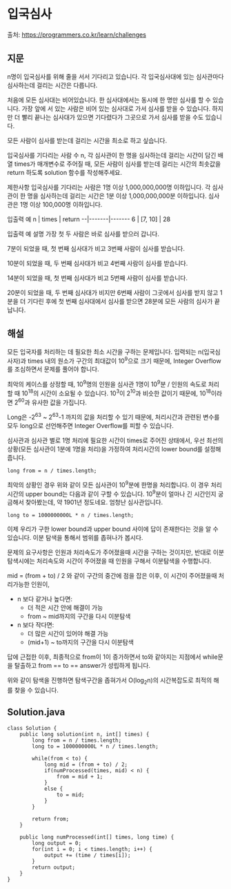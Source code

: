 # 입국심사

출처: https://programmers.co.kr/learn/challenges

## 지문

n명이 입국심사를 위해 줄을 서서 기다리고 있습니다. 각 입국심사대에 있는 심사관마다 심사하는데 걸리는 시간은 다릅니다.

처음에 모든 심사대는 비어있습니다. 한 심사대에서는 동시에 한 명만 심사를 할 수 있습니다. 가장 앞에 서 있는 사람은 비어 있는 심사대로 가서 심사를 받을 수 있습니다. 하지만 더 빨리 끝나는 심사대가 있으면 기다렸다가 그곳으로 가서 심사를 받을 수도 있습니다.

모든 사람이 심사를 받는데 걸리는 시간을 최소로 하고 싶습니다.

입국심사를 기다리는 사람 수 n, 각 심사관이 한 명을 심사하는데 걸리는 시간이 담긴 배열 times가 매개변수로 주어질 때, 모든 사람이 심사를 받는데 걸리는 시간의 최솟값을 return 하도록 solution 함수를 작성해주세요.

제한사항
입국심사를 기다리는 사람은 1명 이상 1,000,000,000명 이하입니다.
각 심사관이 한 명을 심사하는데 걸리는 시간은 1분 이상 1,000,000,000분 이하입니다.
심사관은 1명 이상 100,000명 이하입니다.

입출력 예
n	| times	| return
--|-------|-------
6	| [7, 10]	| 28

입출력 예 설명
가장 첫 두 사람은 바로 심사를 받으러 갑니다.

7분이 되었을 때, 첫 번째 심사대가 비고 3번째 사람이 심사를 받습니다.

10분이 되었을 때, 두 번째 심사대가 비고 4번째 사람이 심사를 받습니다.

14분이 되었을 때, 첫 번째 심사대가 비고 5번째 사람이 심사를 받습니다.

20분이 되었을 때, 두 번째 심사대가 비지만 6번째 사람이 그곳에서 심사를 받지 않고 1분을 더 기다린 후에 첫 번째 심사대에서 심사를 받으면 28분에 모든 사람의 심사가 끝납니다.

## 해설

모든 입국자를 처리하는 데 필요한 최소 시간을 구하는 문제입니다. 입력되는 n(입국심사자)과 times 내의 원소가 구간의 최대값이 10<sup>9</sup>으로 크기 때문에, Integer Overflow를 조심하면서 문제를 풀어야 합니다.

최악의 케이스를 상정할 때, 10<sup>9</sup>명의 인원을 심사관 1명이 10<sup>9</sup>분 / 인원의 속도로 처리할 때 10<sup>18</sup>의 시간이 소요될 수 있습니다. 10<sup>3</sup>이 2<sup>10</sup>과 비슷한 값이기 때문에, 10<sup>18</sup>이라면 2<sup>60</sup>과 유사한 값을 가집니다.

Long은 -2<sup>63</sup> ~ 2<sup>63</sup>-1 까지의 값을 처리할 수 있기 때문에, 처리시간과 관련된 변수를 모두 long으로 선언해주면 Integer Overflow를 피할 수 있습니다.

심사관과 심사관 별로 1명 처리에 필요한 시간이 times로 주어진 상태에서, 우선 최선의 상황(모든 심사관이 1분에 1명을 처리)을 가정하여 처리시간의 lower bound를 설정해줍니다.

~~~
long from = n / times.length;
~~~

최악의 상황인 경우 위와 같이 모든 심사관이 10<sup>9</sup>분에 한명을 처리합니다. 이 경우 처리시간의 upper bound는 다음과 같이 구할 수 있습니다. 10<sup>9</sup>분이 얼마나 긴 시간인지 궁금해서 찾아봤는데, 약 1901년 정도네요. 엄청난 심사관입니다.

~~~
long to = 1000000000L * n / times.length;
~~~

이제 우리가 구한 lower bound과 upper bound 사이에 답이 존재한다는 것을 알 수 있습니다. 이분 탐색을 통해서 범위를 좁혀나가 봅시다.

문제의 요구사항은 인원과 처리속도가 주어졌을때 시간을 구하는 것이지만, 반대로 이분탐색시에는 처리속도와 시간이 주어졌을 때 인원을 구해서 이분탐색을 수행합니다.

mid = (from + to) / 2 와 같이 구간의 중간에 점을 잡은 이후, 이 시간이 주어졌을때 처리가능한 인원이,
- n 보다 같거나 높다면:
  - 더 적은 시간 안에 해결이 가능
  - from ~ mid까지의 구간을 다시 이분탐색
- n 보다 작다면:
  - 더 많은 시간이 있어야 해결 가능
  - (mid+1) ~ to까지의 구간을 다시 이분탐색

답에 근접한 이후, 최종적으로 from이 1이 증가하면서 to와 같아지는 지점에서 while문을 탈출하고 from == to == answer가 성립하게 됩니다.

위와 같이 탐색을 진행하면 탐색구간을 좁혀가서 O(log<sub>2</sub>n)의 시간복잡도로 최적의 해를 찾을 수 있습니다.

## Solution.java
~~~
class Solution {
    public long solution(int n, int[] times) {
        long from = n / times.length;
        long to = 1000000000L * n / times.length;

        while(from < to) {
            long mid = (from + to) / 2;
            if(numProcessed(times, mid) < n) {
                from = mid + 1;
            }
            else {
                to = mid;
            }
        }

        return from;
    }

    public long numProcessed(int[] times, long time) {
        long output = 0;
        for(int i = 0; i < times.length; i++) {
            output += (time / times[i]);
        }
        return output;
    }
}
~~~
